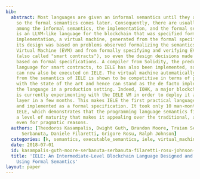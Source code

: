 ```yaml
---
bib:
  abstract: Most languages are given an informal semantics until they are implemented,
    so the formal semantics comes later. Consequently, there are usually inconsistencies
    among the informal semantics, the implementation, and the formal semantics. IELE
    is an LLVM-like language for the blockchain that was specified formally and its
    implementation, a virtual machine, generated from the formal specification. Moreover,
    its design was based on problems observed formalizing the semantics of the Ethereum
    Virtual Machine (EVM) and from formally specifying and verifying EVM programs
    (also called "smart contracts"), so even the design decisions made for IELE are
    based on formal specifications. A compiler from Solidity, the predominant high-level
    language for smart contracts, to IELE has also been implemented, so Ethereum contracts
    can now also be executed on IELE. The virtual machine automatically generated
    from the semantics of IELE is shown to be competitive in terms of performance
    with the state of the art and hence can stand as the de facto implementation of
    the language in a production setting. Indeed, IOHK, a major blockchain company,
    is currently experimenting with the IELE VM in order to deploy it as its computational
    layer in a few months. This makes IELE the first practical language that is designed
    and implemented as a formal specification. It took only 10 man-months to develop
    IELE, which demonstrates that the programming language semantics field has reached
    a level of maturity that makes it appealing over the traditional, adhoc approach
    even for pragmatic reasons.
  authors: [Theodoros Kasampalis, Dwight Guth, Brandon Moore, Traian Serbanuta, Virgil
      Serbanuta, Daniele Filaretti, Grigore Rosu, Ralph Johnson]
  categories: [k, semantics, executable_semantics, iele, virtual_machine, fsl]
  date: 2018-07-01
  id: kasampalis-guth-moore-serbanuta-serbanuta-filaretti-rosu-johnson-2018-tr
  title: 'IELE: An Intermediate-Level Blockchain Language Designed and Implemented
    Using Formal Semantics'
layout: paper
---
```

